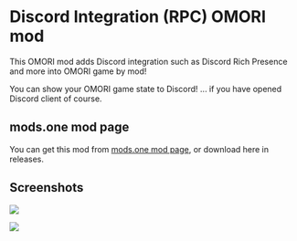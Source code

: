 # Discord Integration (RPC) OMORI mod

This OMORI mod adds Discord integration such as Discord Rich Presence
and more into OMORI game by mod!

You can show your OMORI game state to Discord!
... if you have opened Discord client of course.

## mods.one mod page

You can get this mod from [mods.one mod page](https://mods.one/mod/discordintegration),
or download here in releases.

## Screenshots
![](https://mods.one/assets/127ec/0415/127ec2e2-0415-46cf-9779-03b70a4bdc4b.png)

![](https://mods.one/assets/2cbf5/2beb/2cbf5df0-2beb-4090-b015-4f29b6e44bc6.png)
